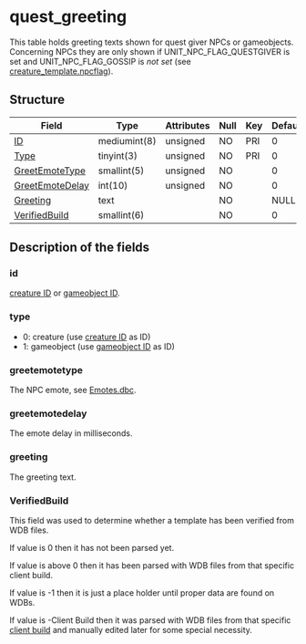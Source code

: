 # quest\_greeting

This table holds greeting texts shown for quest giver NPCs or gameobjects. Concerning NPCs they are only shown if UNIT\_NPC\_FLAG\_QUESTGIVER is set and UNIT\_NPC\_FLAG\_GOSSIP is *not set* (see [creature\_template.npcflag](creature_template.md#npcflag)).

## Structure

| Field                               | Type         | Attributes | Null | Key | Default | Extra | Comment |
|-------------------------------------|--------------|------------|------|-----|---------|-------|---------|
| [ID](#id)                           | mediumint(8) | unsigned   | NO   | PRI | 0       |       |         |
| [Type](#type)                       | tinyint(3)   | unsigned   | NO   | PRI | 0       |       |         |
| [GreetEmoteType](#greetemotetype)   | smallint(5)  | unsigned   | NO   |     | 0       |       |         |
| [GreetEmoteDelay](#greetemotedelay) | int(10)      | unsigned   | NO   |     | 0       |       |         |
| [Greeting](#greeting)               | text         |            | NO   |     | NULL    |       |         |
| [VerifiedBuild](#verifiedbuild)     | smallint(6)  |            | NO   |     | 0       |       |         |

## Description of the fields

### id

[creature ID](creature_template.md#entry) or [gameobject ID](gameobject_template.md#entry).

### type

- 0: creature (use [creature ID](creature_template.md#entry) as ID)
- 1: gameobject (use [gameobject ID](gameobject_template.md#entry) as ID)

### greetemotetype

The NPC emote, see [Emotes.dbc](../../dbc/Emotes.md).

### greetemotedelay

The emote delay in milliseconds.

### greeting

The greeting text.

### VerifiedBuild

This field was used to determine whether a template has been verified from WDB files.

If value is 0 then it has not been parsed yet.

If value is above 0 then it has been parsed with WDB files from that specific client build.

If value is -1 then it is just a place holder until proper data are found on WDBs.

If value is -Client Build then it was parsed with WDB files from that specific [client build](../auth/realmlist.md#gamebuild "DB:Auth:realmlist") and manually edited later for some special necessity.
